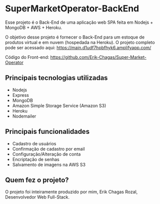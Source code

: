 # SuperMarketOperator-BackEnd

Esse projeto é o Back-End de uma aplicação web SPA feita em Nodejs + MongoDB + AWS + Heroku.

O objetivo desse projeto é fornecer o Back-End para um estoque de produtos virtual e em nuvem (hospedada na Heroku).
O projeto completo pode ser acessado aqui: https://main.d1udf7hpbfhyk6.amplifyapp.com/

Código do Front-end: https://github.com/Erik-Chagas/Super-Market-Operator

## Principais tecnologias utilizadas

- Nodejs
- Express
- MongoDB
- Amazon Simple Storage Service (Amazon S3)
- Heroku
- Nodemailer

## Principais funcionalidades

- Cadastro de usuários
- Confirmação de cadastro por email
- Configuração/Alteração de conta
- Encriptação de senhas
- Salvamento de imagens na AWS S3

## Quem fez o projeto?

O projeto foi inteiramente produzido por mim, Erik Chagas Rozal, Desenvolvedor Web Full-Stack.
